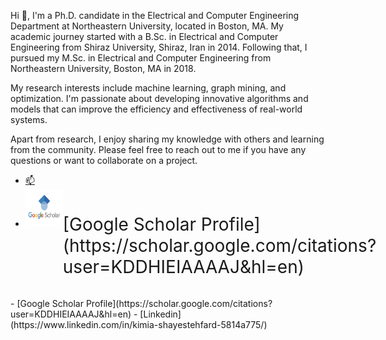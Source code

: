 Hi 👋, I'm a Ph.D. candidate in the Electrical and Computer Engineering Department at Northeastern University, located in Boston, MA. My academic journey started with a B.Sc. in Electrical and Computer Engineering from Shiraz University, Shiraz, Iran in 2014. Following that, I pursued my M.Sc. in Electrical and Computer Engineering from Northeastern University, Boston, MA in 2018.

My research interests include machine learning, graph mining, and optimization. I'm passionate about developing innovative algorithms and models that can improve the efficiency and effectiveness of real-world systems.

Apart from research, I enjoy sharing my knowledge with others and learning from the community. Please feel free to reach out to me if you have any questions or want to collaborate on a project.


- [📫](sh.kimia124@gmail.com)
- <div style="display: flex; align-items: left;">
  <img src="https://github.com/shayestehfard/shayestehfard/blob/main/google-scholar4372.jpg" alt="Logo" width="60" height="60">
  <h1 style="flex-grow: 0.01; font-weight: normal;">[Google Scholar Profile](https://scholar.google.com/citations?user=KDDHIEIAAAAJ&hl=en) </h1>
</div>
- [Google Scholar Profile](https://scholar.google.com/citations?user=KDDHIEIAAAAJ&hl=en)
- [Linkedin](https://www.linkedin.com/in/kimia-shayestehfard-5814a775/)




